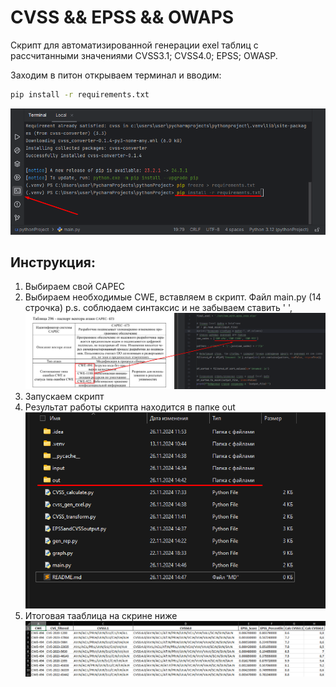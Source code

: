# CVSS && EPSS && OWAPS
Скрипт для автоматизированной генерации exel таблиц с рассчитанными значениями CVSS3.1; CVSS4.0; EPSS; OWASP.

Заходим в питон открываем терминал и вводим:
```bash
pip install -r requirements.txt
```
![](data/Screenshot_1.png)
## Инструкция:
1. Выбираем свой CAPEC 
2. Выбираем необходимые CWE, вставляем в скрипт. Файл main.py (14 строчка) p.s. соблюдаем синтаксис и не забываем ставить ' ',
![](data/Screenshot_2.png)
3. Запускаем скрипт 
4. Результат работы скрипта находится в папке out
![](data/Screenshot_3.png)
5. Итоговая тааблица на скрине ниже
![](data/Screenshot_4.png)
